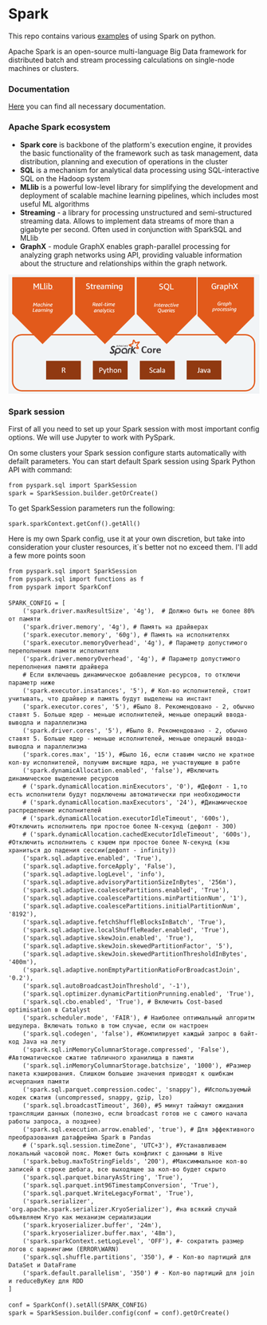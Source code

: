 # Spark

This repo contains various [examples](./examples.ipynb) of using Spark on python.

Apache Spark is an open-source multi-language Big Data framework for distributed batch and stream processing calculations on single-node machines or clusters.

<!--Пользовательская документация-->
### Documentation
[Here](https://spark.apache.org/docs/latest/api/python/reference/index.html) you can find all necessary documentation.

<!--Компоненты Spark-->
### Apache Spark ecosystem

 
- <b>Spark core</b> is backbone of the platform's execution engine, it provides the basic functionality of the framework such as task management, data distribution, planning and execution of operations in the cluster
- <b>SQL</b> is a mechanism for analytical data processing using SQL-interactive SQL on the Hadoop system
- <b>MLlib</b> is a powerful low-level library for simplifying the development and deployment of scalable machine learning pipelines, which includes most useful ML algorithms
- <b>Streaming</b> - a library for processing unstructured and semi-structured streaming data. Allows to implement data streams of more than a gigabyte per second. Often used in conjunction with SparkSQL and MLlib
- <b>GraphX</b> - module GraphX enables graph-parallel processing for analyzing graph networks using API, providing valuable information about the structure and relationships within the graph network.

<p align="center">
  <img src="https://github.com/MaxKots/Spark/blob/main/assets/SparkSchema.png">
</p>

### Spark session
First of all you need to set up your Spark session with most important config options. We will use Jupyter to work with PySpark.

On some clusters your Spark session configure starts automatically with defailt parameters. You can start default Spark session using Spark Python API with command:
```
from pyspark.sql import SparkSession
spark = SparkSession.builder.getOrCreate()
```
To get SparkSession parameters run the following:
```
spark.sparkContext.getConf().getAll()
```

Here is my own Spark config, use it at your own discretion, but take into consideration your cluster resources, it`s better not no exceed them.
I'll add a few more points soon
```
from pyspark.sql import SparkSession
from pyspark.sql import functions as f
from pyspark import SparkConf

SPARK_CONFIG = [
    ('spark.driver.maxResultSize', '4g'),  # Должно быть не более 80% от памяти
    ('spark.driver.memory', '4g'), # Память на драйверах
    ('spark.executor.memory', '60g'), # Память на исполнителях
    ('spark.executor.memoryOverhead', '4g'), # Параметр допустимого переполнения памяти исполнителя
    ('spark.driver.memoryOverhead', '4g'), # Параметр допустимого переполнения памяти драйвера
    # Если включаешь динамическое добавление ресурсов, то отключи параметр ниже
    ('spark.executor.insatances', '5'), # Кол-во исполнителей, стоит учитывать, что драйвер и память будут выделены на инстант
    ('spark.executor.cores', '5'), #Было 8. Рекомендовано - 2, обычно ставят 5. Больше ядер - меньше исполнителей, меньше операций ввода-выводла и параллелизма
    ('spark.driver.cores', '5'), #Было 8. Рекомендовано - 2, обычно ставят 5. Больше ядер - меньше исполнителей, меньше операций ввода-выводла и параллелизма
    ('spark.cores.max', '15'), #Было 16, если ставим число не кратное  кол-ву исполнителей, получим висящие ядра, не участвующие в рабте
    ('spark.dynamicAllocation.enabled', 'false'), #Включить динамическое выделение ресурсов
    # ('spark.dynamicAllocation.minExecutors', '0'), #Дефолт - 1,то есть исполнители будут подключены автоматически при необходимости
    # ('spark.dynamicAllocation.maxExecutors', '24'), #Динамическое распределение исполнителей
    # ('spark.dynamicAllocation.executorIdleTimeout', '600s'), #Отключить исполнитель при простое более N-секунд (дефолт - 300)
    # ('spark.dynamicAllocation.cachedExecutorIdleTimeout', '600s'), #Отключить исполнитель с кэшем при простое более N-секунд (кэш храниться до падения сессии(дефолт - infinity))
    ('spark.sql.adaptive.enabled', 'True'),
    ('spark.sql.adaptive.forceApply', 'False'),
    ('spark.sql.adaptive.logLevel', 'info'),
    ('spark.sql.adaptive.advisoryPartitionSizeInBytes', '256m'),
    ('spark.sql.adaptive.coalescePartitions.enabled', 'True'),
    ('spark.sql.adaptive.coalescePartitions.minPartitionNum', '1'),
    ('spark.sql.adaptive.coalescePartitions.initialPartitionNum', '8192'),
    ('spark.sql.adaptive.fetchShuffleBlocksInBatch', 'True'),
    ('spark.sql.adaptive.localShuffleReader.enabled', 'True'),
    ('spark.sql.adaptive.skewJoin.enabled', 'True'),
    ('spark.sql.adaptive.skewJoin.skewedPartitionFactor', '5'),
    ('spark.sql.adaptive.skewJoin.skewedPartitionThresholdInBytes', '400m'),
    ('spark.sql.adaptive.nonEmptyPartitionRatioForBroadcastJoin', '0.2'),
    ('spark.sql.autoBroadcastJoinThreshold', '-1'),
    ('spark.sql.optimizer.dynamicPartitionPrunning.enabled', 'True'),
    ('spark.sql.cbo.enabled', 'True'), # Включить Cost-based optimisation в Catalyst 
    ('spark.scheduler.mode', 'FAIR'), # Наиболее оптимальный алгоритм шедулера. Включать только в том случае, если он настроен
    ('spark.sql.codegen', 'false'), #Компилирует каждый запрос в байт-код Java на лету
    ('spark.sql.inMemoryColumnarStorage.compressed', 'False'), #Автоматическое сжатие табличного хранилища в памяти
    ('spark.sql.inMemoryColumnarStorage.batchsize', '1000'), #Размер пакета кэширования. Слишком большие значения приводят к ошибкам исчерпания памяти
    ('spark.sql.parquet.compression.codec', 'snappy'), #Используемый кодек сжатия (uncompressed, snappy, gzip, lzo)
    ('spark.sql.broadcastTimeout', 360), #5 минут таймаут ожидания трансляции данных (полезно, если broadcast готов не с самого начала работы запроса, а позднее)
    ('spark.sql.execution.arrow.enabled', 'true'), # Для эффективного преобразования датафрейма Spark в Pandas
    # ('spark.sql.session.timeZone', 'UTC+3'), #Устанавливаем локальный часовой пояс. Может быть конфликт с данными в Hive
    ('spark.bebug.maxToStringFields', '200'), #Максиммальное кол-во записей в строке дебага, все выходящее за кол-во будет скрыто
    ('spark.sql.parquet.binaryAsString', 'True'),
    ('spark.sql.parquet.int96TimestampConversion', 'True'),
    ('spark.sql.parquet.WriteLegacyFormat', 'True'),
    ('spark.serializer', 'org.apache.spark.serializer.KryoSerializer'), #на всякий случай объявляем Kryo как механизм сериализации
    ('spark.kryoserializer.buffer', '24m'),
    ('spark.kryoserializer.buffer.max', '48m'), 
    ('spark.sparkContext.setLogLevel', 'OFF'), #- сократить размер логов с варнингами (ERROR\WARN)
    ('spark.sql.shuffle.partitions', '350'), # - Кол-во партиций для DataSet и DataFrame
    ('spark.default.parallelism', '350') # - Кол-во партиций для join и reduceByKey для RDD 
]

conf = SparkConf().setAll(SPARK_CONFIG)
spark = SparkSession.builder.config(conf = conf).getOrCreate()
```
